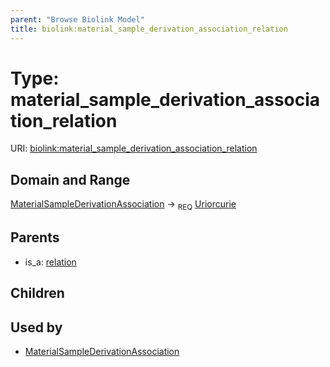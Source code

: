 ```yaml
---
parent: "Browse Biolink Model"
title: biolink:material_sample_derivation_association_relation
---
```


# Type: material_sample_derivation_association_relation




URI: [biolink:material_sample_derivation_association_relation](https://w3id.org/biolink/vocab/material_sample_derivation_association_relation)


## Domain and Range

[MaterialSampleDerivationAssociation](MaterialSampleDerivationAssociation.md) ->  <sub>REQ</sub> [Uriorcurie](types/Uriorcurie.md)

## Parents

 *  is_a: [relation](relation.md)

## Children


## Used by

 * [MaterialSampleDerivationAssociation](MaterialSampleDerivationAssociation.md)
